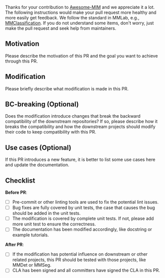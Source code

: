 Thanks for your contribution to [Awesome-MIM](https://github.com/Lupin1998/Awesome-MIM) and we appreciate it a lot. The following instructions would make your pull request more healthy and more easily get feedback. We follow the standard in MMLab, e.g., [MMClassification](https://github.com/open-mmlab/mmclassification). If you do not understand some items, don't worry, just make the pull request and seek help from maintainers.

## Motivation

Please describe the motivation of this PR and the goal you want to achieve through this PR.

## Modification

Please briefly describe what modification is made in this PR.

## BC-breaking (Optional)

Does the modification introduce changes that break the backward compatibility of the downstream repositories?
If so, please describe how it breaks the compatibility and how the downstream projects should modify their code to keep compatibility with this PR.

## Use cases (Optional)

If this PR introduces a new feature, it is better to list some use cases here and update the documentation.

## Checklist

**Before PR**:

- [ ] Pre-commit or other linting tools are used to fix the potential lint issues.
- [ ] Bug fixes are fully covered by unit tests, the case that causes the bug should be added in the unit tests.
- [ ] The modification is covered by complete unit tests. If not, please add more unit test to ensure the correctness.
- [ ] The documentation has been modified accordingly, like docstring or example tutorials.

**After PR**:

- [ ] If the modification has potential influence on downstream or other related projects, this PR should be tested with those projects, like MMDet or MMSeg.
- [ ] CLA has been signed and all committers have signed the CLA in this PR.
